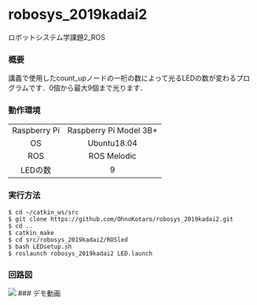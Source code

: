 # robosys_2019kadai2
ロボットシステム学課題2_ROS

### 概要
講義で使用したcount_upノードの一桁の数によって光るLEDの数が変わるプログラムです．0個から最大9個まで光ります．

### 動作環境
|||
|:--:|:--:|
| Raspberry Pi | Raspberry Pi Model 3B+ |
| OS | Ubuntu18.04 |
| ROS | ROS Melodic |
| LEDの数 | 9 |

### 実行方法

```
$ cd ~/catkin_ws/src
$ git clone https://github.com/OhnoKotaro/robosys_2019kadai2.git
$ cd ..
$ catkin_make
$ cd src/robosys_2019kadai2/ROSled
$ bash LEDsetup.sh
$ roslaunch robosys_2019kadai2 LED.launch
```

### 回路図
<img src="https://imgur.com/XyvzzbC">
### デモ動画

